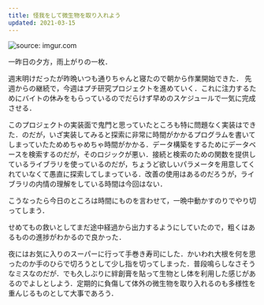 ```yaml
---
title: 怪我をして微生物を取り入れよう
updated: 2021-03-15
---
```


<img src="https://i.imgur.com/Lta6DfE.png" title="source: imgur.com" />

一昨日の夕方，雨上がりの一枚．

週末明けだったが昨晩いつも通りちゃんと寝たので朝から作業開始できた．
先週からの継続で，今週はプチ研究プロジェクトを進めていく．これに注力するためにバイトの休みをもらっているのでだらけず早めのスケジュールで一気に完成させる．

このプロジェクトの実装面で鬼門と思っていたところも特に問題なく実装はできた．のだが，いざ実装してみると探索に非常に時間がかかるプログラムを書いてしまっていたためめちゃめちゃ時間がかかる．データ構築をするためにデータベースを検索するのだが，そのロジックが悪い．接続と検索のための関数を提供しているライブラリを使っているのだが，ちょうど欲しいパラメータを用意してくれていなくて愚直に探索してしまっている．改善の使用はあるのだろうが，ライブラリの内情の理解をしている時間は今回はない．

こうなったら今日のところは時間にものを言わせて，一晩中動かすのりでやり切ってしまう．

せめてもの救いとしてまだ途中経過から出力するようにしていたので，粗くはあるものの進捗がわかるので良かった．

夜にはお気に入りのスーパーに行って手巻き寿司にした．かいわれ大根を何を思ったのか手のひらで切ろうとして少し指を切ってしまった．普段鳴らしなさそうなミスなのだが．でも久しぶりに絆創膏を貼って生物とし体を利用した感じがあるのでよしとしよう．定期的に負傷して体外の微生物を取り入れるのも多様性を重んじるものとして大事であろう．
